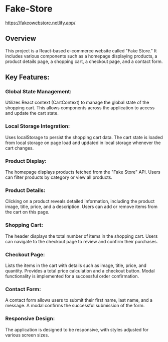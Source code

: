 # Fake-Store 
https://fakeowebstore.netlify.app/

## Overview
This project is a React-based e-commerce website called "Fake Store." It includes various components such as a homepage displaying products, a product details page, a shopping cart, a checkout page, and a contact form. 

## Key Features:

### Global State Management: 

Utilizes React context (CartContext) to manage the global state of the shopping cart. This allows components across the application to access and update the cart state.

### Local Storage Integration: 

Uses localStorage to persist the shopping cart data. The cart state is loaded from local storage on page load and updated in local storage whenever the cart changes.

### Product Display: 

The homepage displays products fetched from the "Fake Store" API. Users can filter products by category or view all products.

### Product Details: 

Clicking on a product reveals detailed information, including the product image, title, price, and a description. Users can add or remove items from the cart on this page.

### Shopping Cart: 

The header displays the total number of items in the shopping cart. Users can navigate to the checkout page to review and confirm their purchases.

### Checkout Page: 

Lists the items in the cart with details such as image, title, price, and quantity. Provides a total price calculation and a checkout button. Modal functionality is implemented for a successful order confirmation.

### Contact Form: 

A contact form allows users to submit their first name, last name, and a message. A modal confirms the successful submission of the form.

### Responsive Design: 

The application is designed to be responsive, with styles adjusted for various screen sizes.
